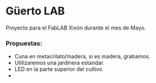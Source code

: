 # Güerto LAB

Proyecto para el FabLAB Xixón durante el mes de Mayo.



### Propuestas:

* Cuna en metacrilato/madera, si es madera, grabamos.
* Utilizaremos una jardinera estandar.
* LED en la parte superior del cultivo
* 